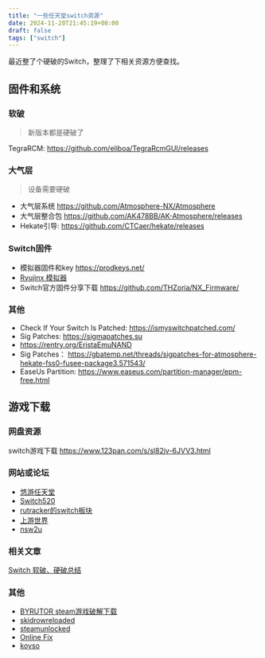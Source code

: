 ```yaml
---
title: "一些任天堂switch资源"
date: 2024-11-20T21:45:19+08:00
draft: false
tags: ["switch"]
---
```


最近整了个硬破的Switch，整理了下相关资源方便查找。

## 固件和系统

### 软破

> 新版本都是硬破了

TegraRCM: https://github.com/eliboa/TegraRcmGUI/releases

### 大气层

> 设备需要硬破

+ 大气层系统 https://github.com/Atmosphere-NX/Atmosphere
+ 大气层整合包 https://github.com/AK478BB/AK-Atmosphere/releases
+ Hekate引导: https://github.com/CTCaer/hekate/releases

### Switch固件

+ 模拟器固件和key https://prodkeys.net/
+ [Ryujinx 模拟器](https://github.com/GreemDev/Ryujinx)
+ Switch官方固件分享下载 https://github.com/THZoria/NX_Firmware/

### 其他

+ Check If Your Switch Is Patched: https://ismyswitchpatched.com/
+ Sig Patches: https://sigmapatches.su
+ https://rentry.org/EristaEmuNAND
+ Sig Patches： https://gbatemp.net/threads/sigpatches-for-atmosphere-hekate-fss0-fusee-package3.571543/
+ EaseUs Partition: https://www.easeus.com/partition-manager/epm-free.html

## 游戏下载

### 网盘资源

switch游戏下载 https://www.123pan.com/s/sl82jv-6JVV3.html

### 网站或论坛

+ [悠游任天堂](https://yyrtt.com)
+ [Switch520](https://www.gamer520.com)
+ [rutracker的switch板块](https://rutracker.org/forum/viewforum.php?f=1605)
+ [上游世界](https://www.vgter.net)
+ [nsw2u](https://nsw2u.com)

### 相关文章

[Switch 软破、硬破总结](https://chenshake.com/2024/04/10/switch-Hack/)

### 其他

- [BYRUTOR steam游戏破解下载](https://byrutgame.org)
- [skidrowreloaded](https://www.skidrowreloaded.com)
- [steamunlocked](https://steamunlocked.net)
- [Online Fix](https://online-fix.me/)
- [koyso](https://koyso.com)